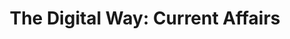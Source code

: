---
title: "The Digital Way: Current Affairs"
description: "This post is about current affairs from CGPSC perspective."
publishDate: "19 April 2024"
updatedDate: "19 April 2024"
coverImage:
  src: "./current-affairs.png"
  alt: "Pixel girl reading news paper."
tags: ["current-affairs"]
---